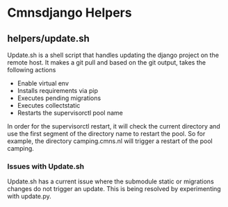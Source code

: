 # Cmnsdjango Helpers

## helpers/update.sh
Update.sh is a shell script that handles updating the django project on the remote host.
It makes a git pull and based on the git output, takes the following actions
- Enable virtual env
- Installs requirements via pip
- Executes pending migrations
- Executes collectstatic
- Restarts the supervisorctl pool name 

In order for the supervisorctl restart, it will check the current directory and use the
first segment of the directory name to restart the pool. So for example, the directory
camping.cmns.nl will trigger a restart of the pool camping.

### Issues with Update.sh
Update.sh has a current issue where the submodule static or migrations changes do not
trigger an update. This is being resolved by experimenting with update.py. 
